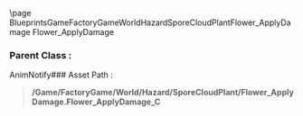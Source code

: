 \page BlueprintsGameFactoryGameWorldHazardSporeCloudPlantFlower_ApplyDamage Flower_ApplyDamage
### Parent Class :
AnimNotify### Asset Path :
<b><blockquote>/Game/FactoryGame/World/Hazard/SporeCloudPlant/Flower_ApplyDamage.Flower_ApplyDamage_C</blockquote></b>
